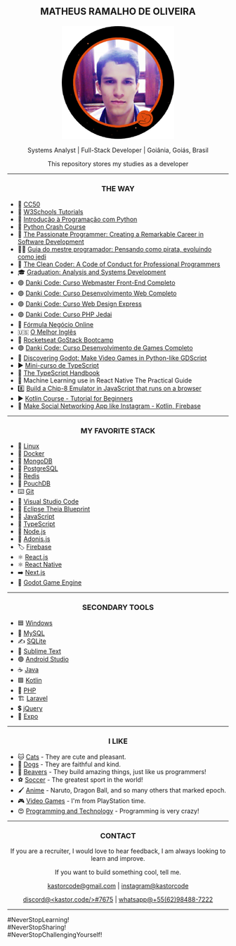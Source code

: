 ## <p align="center">MATHEUS RAMALHO DE OLIVEIRA</p>

<p align="center">
  <img src="https://raw.githubusercontent.com/kastorcode/kastorcode-matheus-avatars/master/orange-beaver.png" width="256" />
</p>

<p align="center">Systems Analyst | Full-Stack Developer | Goiânia, Goiás, Brasil</p>

<p align="center">This repository stores my studies as a developer</p>

---

### <p align="center">THE WAY</p>

- 📝 [CC50](https://cc50.com.br)
- 📗 [W3Schools Tutorials](https://w3schools.com)
- 🐍 [Introdução à Programação com Python](https://python.nilo.pro.br)
- 🐍 [Python Crash Course](https://ehmatthes.github.io/pcc)
- 📕 [The Passionate Programmer: Creating a Remarkable Career in Software Development](https://amazon.com.br/Passionate-Programmer-Remarkable-Development-Pragmatic-ebook/dp/B00AYQNR5U)
- 🏴‍☠️ [Guia do mestre programador: Pensando como pirata, evoluindo como jedi](https://amazon.com.br/Guia-mestre-programador-Pensando-evoluindo-ebook/dp/B019NG6PH8)
- 📓 [The Clean Coder: A Code of Conduct for Professional Programmers](https://amazon.com/Clean-Coder-Conduct-Professional-Programmers/dp/0137081073)
- 🎓 [Graduation: Analysis and Systems Development](https://cruzeirodosulvirtual.com.br/graduacao/analise-e-desenvolvimento-de-sistemas)
- 🟣 [Danki Code: Curso Webmaster Front-End Completo](https://cursos.dankicode.com/curso-front-end-completo)
- 🟣 [Danki Code: Curso Desenvolvimento Web Completo](https://cursos.dankicode.com/curso-desenvolvimento-web-completo)
- 🟣 [Danki Code: Curso Web Design Express](https://cursos.dankicode.com/curso-web-design-express)
- 🟣 [Danki Code: Curso PHP Jedai](https://cursos.dankicode.com/php-jedai)
- 📣 [Fórmula Negócio Online](https://formulanegocioonline.com/montar-um-negocio-online)
- 🇺🇸 [O Melhor Inglês](https://omelhoringles.com)
- 🚀 [Rocketseat GoStack Bootcamp](https://rocketseat.com.br)
- 🟣 [Danki Code: Curso Desenvolvimento de Games Completo](https://cursos.dankicode.com/curso-dev-games)
- 🤖 [Discovering Godot: Make Video Games in Python-like GDScript](https://udemy.com/course/discovering-godot)
- ▶️ [Mini-curso de TypeScript](https://youtube.com/playlist?list=PLlAbYrWSYTiPanrzauGa7vMuve7_vnXG_)
- 📘 [The TypeScript Handbook](https://typescriptlang.org/docs/handbook/intro.html)
- 🧠 Machine Learning use in React Native The Practical Guide
- 8️⃣ [Build a Chip-8 Emulator in JavaScript that runs on a browser](https://udemy.com/course/emulator)
- ▶️ [Kotlin Course - Tutorial for Beginners](https://youtu.be/F9UC9DY-vIU)
- 📸 [Make Social Networking App like Instagram - Kotlin, Firebase](https://udemy.com/share/102MnM)

---

### <p align="center">MY FAVORITE STACK</p>

- 🐧 [Linux](https://linux.org)
- 🐋 [Docker](https://docker.com)
- 🍃 [MongoDB](https://mongodb.com)
- 🐘 [PostgreSQL](https://postgresql.org)
- 🔺 [Redis](https://redis.io)
- 🐨 [PouchDB](https://pouchdb.com)
- ⌨️ [Git](https://git-scm.com)
- 🔷 [Visual Studio Code](https://code.visualstudio.com)
- 🔵 [Eclipse Theia Blueprint](https://theia-ide.org)
- 💛 [JavaScript](https://javascript.com)
- 💙 [TypeScript](https://typescriptlang.org)
- 💚 [Node.js](https://nodejs.org)
- 💜 [Adonis.js](https://adonisjs.com)
- 🏷️ [Firebase](https://firebase.google.com)
- ⚛️ [React.js](https://reactjs.org)
- ⚛️ [React Native](https://reactnative.dev)
- ➡️ [Next.js](https://nextjs.org)
- 🤖 [Godot Game Engine](https://godotengine.org)

---

### <p align="center">SECONDARY TOOLS</p>

- 🟦 [Windows](https://microsoft.com/en-us/windows/default.aspx)
- 🐬 [MySQL](https://mysql.com)
- ✍️ [SQLite](https://sqlite.org)
- 🔶 [Sublime Text](https://sublimetext.com)
- 🟢 [Android Studio](https://developer.android.com/studio)
- ☕ [Java](https://docs.oracle.com/en/java)
- 🟪 [Kotlin](https://kotlinlang.org)
- 🐘 [PHP](https://php.net)
- 🏗️ [Laravel](https://laravel.com)
- 💲 [jQuery](https://jquery.com)
- 🔼 [Expo](https://expo.dev)

---

### <p align="center">I LIKE</p>

- 🐱 [Cats](https://www.google.com/search?q=cat) - They are cute and pleasant.
- 🐶 [Dogs](https://www.google.com/search?q=dog) - They are faithful and kind.
- 🦦 [Beavers](https://www.google.com/search?q=beaver) - They build amazing things, just like us programmers!
- ⚽ [Soccer](https://www.google.com/search?q=soccer) - The greatest sport in the world!
- 🖌️ [Anime](https://www.google.com/search?q=anime) - Naruto, Dragon Ball, and so many others that marked epoch.
- 🎮 [Video Games](https://www.google.com/search?q=video%20game) - I'm from PlayStation time.
- 😍 [Programming and Technology](https://www.google.com/search?q=programmer) - Programming is very crazy!

---

### <p align="center">CONTACT</p>

<p align="center">If you are a recruiter, I would love to hear feedback, I am always looking to learn and improve.</p>

<p align="center">If you want to build something cool, tell me.</p>

<p align="center"><a href="mailto:kastorcode@gmail.com">kastorcode@gmail.com</a> | <a href="https://instagram.com/kastorcode">instagram@kastorcode</a></p>

<p align="center"><a href="https://discordapp.com/users/915652125948772372">discord@&lt;kastor.code/&gt;#7675</a> | <a href="https://wa.me/5562984887222">whatsapp@+55(62)98488-7222</a></p>

---

#NeverStopLearning!  
#NeverStopSharing!  
#NeverStopChallengingYourself!
